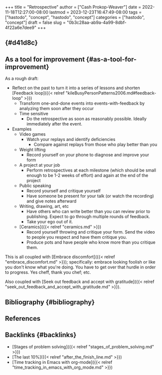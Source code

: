 +++
title = "Retrospective"
author = ["Cash Prokop-Weaver"]
date = 2022-11-18T12:27:00-08:00
lastmod = 2023-12-23T16:47:49-08:00
tags = ["hastodo", "concept", "hastodo", "concept"]
categories = ["hastodo", "concept"]
draft = false
slug = "0b3c28aa-ab9a-4a99-8dbf-4f22a6e7dee9"
+++

##  {#d41d8c}


## As a tool for improvement {#as-a-tool-for-improvement}

As a rough draft:

-   Reflect on the past to turn it into a series of lessons and shorten [Feedback loop]({{< relref "kileBusyPersonPatterns2006.md#feedback-loop" >}})
    -   Transform one-and-done events into events-with-feedback by analyzing them soon after they occur
    -   Time sensitive
        -   Do the retrospective as soon as reasonably possible. Ideally immediately after the event.
-   Examples
    -   Video games
        -   Watch your replays and identify deficiencies
            -   Compare against replays from those who play better than you
    -   Weight lifting
        -   Record yourself on your phone to diagnose and improve your form
    -   A project at your job
        -   Perform retrospectives at each milestone (which should be small enough to be 1-2 weeks of effort) and again at the end of the project
    -   Public speaking
        -   Record yourself and critique yourself
        -   Have someone be present for your talk (or watch the recording) and give notes afterward
    -   Writing, drawing, art, etc
        -   Have others who can write better than you can review prior to publishing. Expect to go through multiple rounds of feedback.
        -   Take your ego out of it.
    -   [Ceramics]({{< relref "ceramics.md" >}})
        -   Record yourself throwing and critique your form. Send the video to people you respect and have them critique you.
        -   Produce pots and have people who know more than you critique them.

This is all coupled with [Embrace discomfort]({{< relref "embrace_discomfort.md" >}}); specifically: embrace looking foolish or like you don't know what you're doing. You have to get over that hurdle in order to progress. Yes cheff, thank you chef; etc.

Also coupled with [Seek out feedback and accept with gratitude]({{< relref "seek_out_feedback_and_accept_with_gratitude.md" >}}).


## Bibliography {#bibliography}

## References

<style>.csl-entry{text-indent: -1.5em; margin-left: 1.5em;}</style><div class="csl-bib-body">
</div>



## Backlinks {#backlinks}

-   [Stages of problem solving]({{< relref "stages_of_problem_solving.md" >}})
-   [The last 10%]({{< relref "after_the_finish_line.md" >}})
-   [Time tracking in Emacs with org-mode]({{< relref "time_tracking_in_emacs_with_org_mode.md" >}})

